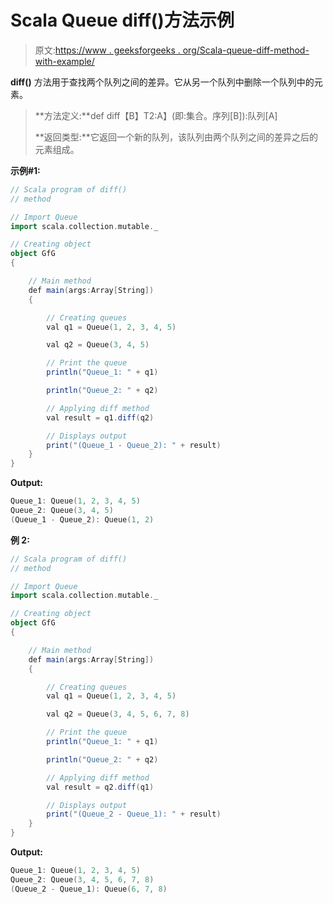# Scala Queue diff()方法示例

> 原文:[https://www . geeksforgeeks . org/Scala-queue-diff-method-with-example/](https://www.geeksforgeeks.org/scala-queue-diff-method-with-example/)

**diff()** 方法用于查找两个队列之间的差异。它从另一个队列中删除一个队列中的元素。

> **方法定义:**def diff【B】T2:A】(即:集合。序列[B]):队列[A]
> 
> **返回类型:**它返回一个新的队列，该队列由两个队列之间的差异之后的元素组成。

**示例#1:**

```scala
// Scala program of diff() 
// method 

// Import Queue 
import scala.collection.mutable._

// Creating object 
object GfG 
{ 

    // Main method 
    def main(args:Array[String]) 
    { 

        // Creating queues 
        val q1 = Queue(1, 2, 3, 4, 5) 

        val q2 = Queue(3, 4, 5) 

        // Print the queue
        println("Queue_1: " + q1)

        println("Queue_2: " + q2)

        // Applying diff method 
        val result = q1.diff(q2) 

        // Displays output 
        print("(Queue_1 - Queue_2): " + result)
    } 
} 
```

**Output:**

```scala
Queue_1: Queue(1, 2, 3, 4, 5)
Queue_2: Queue(3, 4, 5)
(Queue_1 - Queue_2): Queue(1, 2)

```

**例 2:**

```scala
// Scala program of diff() 
// method 

// Import Queue 
import scala.collection.mutable._

// Creating object 
object GfG 
{ 

    // Main method 
    def main(args:Array[String]) 
    { 

        // Creating queues 
        val q1 = Queue(1, 2, 3, 4, 5) 

        val q2 = Queue(3, 4, 5, 6, 7, 8) 

        // Print the queue
        println("Queue_1: " + q1)

        println("Queue_2: " + q2)

        // Applying diff method 
        val result = q2.diff(q1) 

        // Displays output 
        print("(Queue_2 - Queue_1): " + result)
    } 
} 
```

**Output:**

```scala
Queue_1: Queue(1, 2, 3, 4, 5)
Queue_2: Queue(3, 4, 5, 6, 7, 8)
(Queue_2 - Queue_1): Queue(6, 7, 8)

```